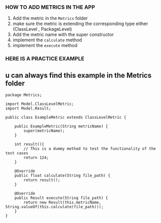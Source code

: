 ### HOW TO ADD METRICS IN THE APP 
1. Add the metric in the `Metrics` folder
2. make sure the metric is extending the corresponding type either (ClassLevel , PackageLevel)
3. Add the metric name with the super constructor
4. implement the `calculate` method
5. implement the  `execute` method


### HERE IS A PRACTICE EXAMPLE

## u can always find this example in the Metrics folder

    package Metrics;

    import Model.ClassLevelMetric;
    import Model.Result;

    public class ExampleMetric extends ClassLevelMetric {

        public ExampleMetric(String metricName) {
            super(metricName);
        }

        int result(){
            // This is a dummy method to test the functionality of the test cases
            return 124;
        }

        @Override
        public float calculate(String file_path) {
            return result();
        }

        @Override
        public Result execute(String file_path) {
            return new Result(this.metricName, String.valueOf(this.calculate(file_path)));
        }
    }
